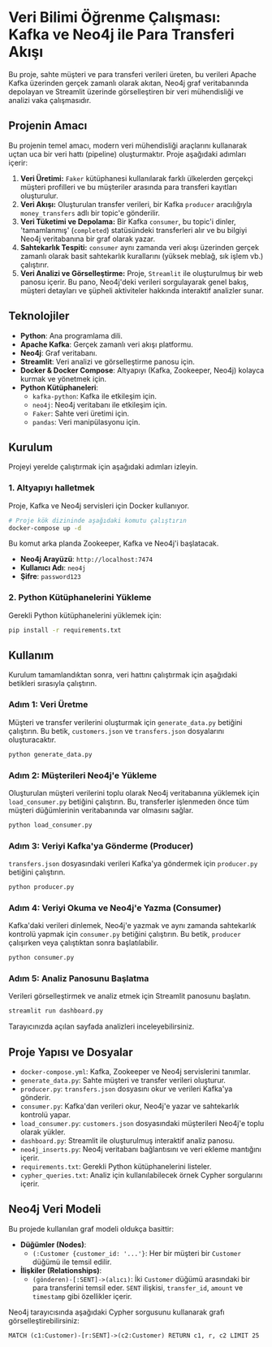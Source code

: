 # Veri Bilimi Öğrenme Çalışması: Kafka ve Neo4j ile Para Transferi Akışı

Bu proje, sahte müşteri ve para transferi verileri üreten, bu verileri Apache Kafka üzerinden gerçek zamanlı olarak akıtan, Neo4j graf veritabanında depolayan ve Streamlit üzerinde görselleştiren bir veri mühendisliği ve analizi vaka çalışmasıdır.

## Projenin Amacı

Bu projenin temel amacı, modern veri mühendisliği araçlarını kullanarak uçtan uca bir veri hattı (pipeline) oluşturmaktır. Proje aşağıdaki adımları içerir:

1.  **Veri Üretimi:** `Faker` kütüphanesi kullanılarak farklı ülkelerden gerçekçi müşteri profilleri ve bu müşteriler arasında para transferi kayıtları oluşturulur.
2.  **Veri Akışı:** Oluşturulan transfer verileri, bir Kafka `producer` aracılığıyla `money_transfers` adlı bir topic'e gönderilir.
3.  **Veri Tüketimi ve Depolama:** Bir Kafka `consumer`, bu topic'i dinler, 'tamamlanmış' (`completed`) statüsündeki transferleri alır ve bu bilgiyi Neo4j veritabanına bir graf olarak yazar.
4.  **Sahtekarlık Tespiti:** `consumer` aynı zamanda veri akışı üzerinden gerçek zamanlı olarak basit sahtekarlık kurallarını (yüksek meblağ, sık işlem vb.) çalıştırır.
5.  **Veri Analizi ve Görselleştirme:** Proje, `Streamlit` ile oluşturulmuş bir web panosu içerir. Bu pano, Neo4j'deki verileri sorgulayarak genel bakış, müşteri detayları ve şüpheli aktiviteler hakkında interaktif analizler sunar.

## Teknolojiler

- **Python**: Ana programlama dili.
- **Apache Kafka**: Gerçek zamanlı veri akışı platformu.
- **Neo4j**: Graf veritabanı.
- **Streamlit**: Veri analizi ve görselleştirme panosu için.
- **Docker & Docker Compose**: Altyapıyı (Kafka, Zookeeper, Neo4j) kolayca kurmak ve yönetmek için.
- **Python Kütüphaneleri**:
  - `kafka-python`: Kafka ile etkileşim için.
  - `neo4j`: Neo4j veritabanı ile etkileşim için.
  - `Faker`: Sahte veri üretimi için.
  - `pandas`: Veri manipülasyonu için.

## Kurulum

Projeyi yerelde çalıştırmak için aşağıdaki adımları izleyin.

### 1. Altyapıyı halletmek

Proje, Kafka ve Neo4j servisleri için Docker kullanıyor.

```bash
# Proje kök dizininde aşağıdaki komutu çalıştırın
docker-compose up -d
```

Bu komut arka planda Zookeeper, Kafka ve Neo4j'i başlatacak.

- **Neo4j Arayüzü**: `http://localhost:7474`
- **Kullanıcı Adı**: `neo4j`
- **Şifre**: `password123`

### 2. Python Kütüphanelerini Yükleme

Gerekli Python kütüphanelerini yüklemek için:

```bash
pip install -r requirements.txt
```

## Kullanım

Kurulum tamamlandıktan sonra, veri hattını çalıştırmak için aşağıdaki betikleri sırasıyla çalıştırın.

### Adım 1: Veri Üretme

Müşteri ve transfer verilerini oluşturmak için `generate_data.py` betiğini çalıştırın. Bu betik, `customers.json` ve `transfers.json` dosyalarını oluşturacaktır.

```bash
python generate_data.py
```

### Adım 2: Müşterileri Neo4j'e Yükleme

Oluşturulan müşteri verilerini toplu olarak Neo4j veritabanına yüklemek için `load_consumer.py` betiğini çalıştırın. Bu, transferler işlenmeden önce tüm müşteri düğümlerinin veritabanında var olmasını sağlar.

```bash
python load_consumer.py
```

### Adım 3: Veriyi Kafka'ya Gönderme (Producer)

`transfers.json` dosyasındaki verileri Kafka'ya göndermek için `producer.py` betiğini çalıştırın.

```bash
python producer.py
```

### Adım 4: Veriyi Okuma ve Neo4j'e Yazma (Consumer)

Kafka'daki verileri dinlemek, Neo4j'e yazmak ve aynı zamanda sahtekarlık kontrolü yapmak için `consumer.py` betiğini çalıştırın. Bu betik, `producer` çalışırken veya çalıştıktan sonra başlatılabilir.

```bash
python consumer.py
```

### Adım 5: Analiz Panosunu Başlatma

Verileri görselleştirmek ve analiz etmek için Streamlit panosunu başlatın.

```bash
streamlit run dashboard.py
```

Tarayıcınızda açılan sayfada analizleri inceleyebilirsiniz.

## Proje Yapısı ve Dosyalar

- `docker-compose.yml`: Kafka, Zookeeper ve Neo4j servislerini tanımlar.
- `generate_data.py`: Sahte müşteri ve transfer verileri oluşturur.
- `producer.py`: `transfers.json` dosyasını okur ve verileri Kafka'ya gönderir.
- `consumer.py`: Kafka'dan verileri okur, Neo4j'e yazar ve sahtekarlık kontrolü yapar.
- `load_consumer.py`: `customers.json` dosyasındaki müşterileri Neo4j'e toplu olarak yükler.
- `dashboard.py`: Streamlit ile oluşturulmuş interaktif analiz panosu.
- `neo4j_inserts.py`: Neo4j veritabanı bağlantısını ve veri ekleme mantığını içerir.
- `requirements.txt`: Gerekli Python kütüphanelerini listeler.
- `cypher_queries.txt`: Analiz için kullanılabilecek örnek Cypher sorgularını içerir.

## Neo4j Veri Modeli

Bu projede kullanılan graf modeli oldukça basittir:

- **Düğümler (Nodes)**:
  - `(:Customer {customer_id: '...'}`: Her bir müşteri bir `Customer` düğümü ile temsil edilir.
- **İlişkiler (Relationships)**:
  - `(gönderen)-[:SENT]->(alıcı)`: İki `Customer` düğümü arasındaki bir para transferini temsil eder. `SENT` ilişkisi, `transfer_id`, `amount` ve `timestamp` gibi özellikler içerir.

Neo4j tarayıcısında aşağıdaki Cypher sorgusunu kullanarak grafı görselleştirebilirsiniz:

```cypher
MATCH (c1:Customer)-[r:SENT]->(c2:Customer) RETURN c1, r, c2 LIMIT 25
```
